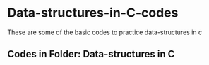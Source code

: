 # Data-structures-in-C-codes
These are some of the basic codes to practice data-structures in c


## Codes in Folder: Data-structures in C
